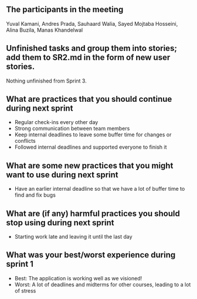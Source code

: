 ## The participants in the meeting

Yuval Kamani,
Andres Prada,
Sauhaard Walia,
Sayed Mojtaba Hosseini,
Alina Buzila,
Manas Khandelwal

## Unfinished tasks and group them into stories; add them to SR2.md in the form of new user stories.

Nothing unfinished from Sprint 3.

## What are practices that you should continue during next sprint

- Regular check-ins every other day
- Strong communication between team members
- Keep internal deadlines to leave some buffer time for changes or conflicts
- Followed internal deadlines and supported everyone to finish it

## What are some new practices that you might want to use during next sprint

- Have an earlier internal deadline so that we have a lot of buffer time to find and fix bugs

## What are (if any) harmful practices you should stop using during next sprint

- Starting work late and leaving it until the last day

## What was your best/worst experience during sprint 1

- Best: The application is working well as we visioned!
- Worst: A lot of deadlines and midterms for other courses, leading to a lot of stress
